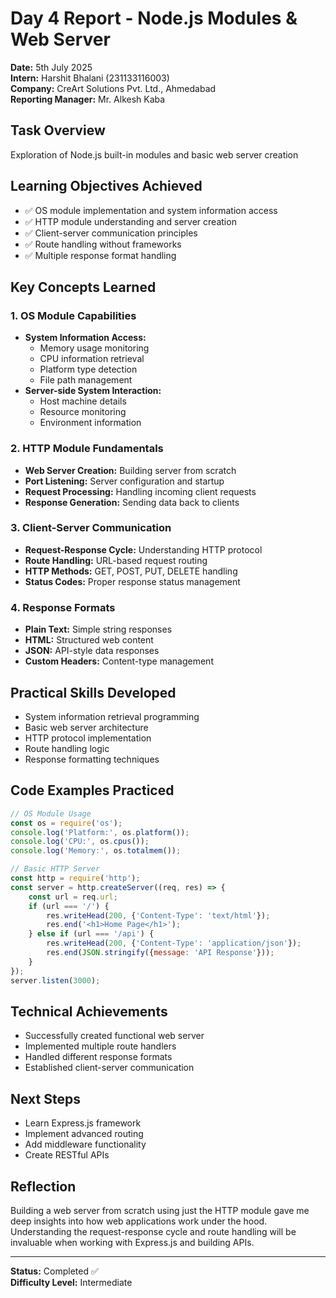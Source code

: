 # Day 4 Report - Node.js Modules & Web Server

**Date:** 5th July 2025  
**Intern:** Harshit Bhalani (231133116003)  
**Company:** CreArt Solutions Pvt. Ltd., Ahmedabad  
**Reporting Manager:** Mr. Alkesh Kaba  

## Task Overview
Exploration of Node.js built-in modules and basic web server creation

## Learning Objectives Achieved
- ✅ OS module implementation and system information access
- ✅ HTTP module understanding and server creation
- ✅ Client-server communication principles
- ✅ Route handling without frameworks
- ✅ Multiple response format handling

## Key Concepts Learned

### 1. OS Module Capabilities
- **System Information Access:**
  - Memory usage monitoring
  - CPU information retrieval
  - Platform type detection
  - File path management
- **Server-side System Interaction:**
  - Host machine details
  - Resource monitoring
  - Environment information

### 2. HTTP Module Fundamentals
- **Web Server Creation:** Building server from scratch
- **Port Listening:** Server configuration and startup
- **Request Processing:** Handling incoming client requests
- **Response Generation:** Sending data back to clients

### 3. Client-Server Communication
- **Request-Response Cycle:** Understanding HTTP protocol
- **Route Handling:** URL-based request routing
- **HTTP Methods:** GET, POST, PUT, DELETE handling
- **Status Codes:** Proper response status management

### 4. Response Formats
- **Plain Text:** Simple string responses
- **HTML:** Structured web content
- **JSON:** API-style data responses
- **Custom Headers:** Content-type management

## Practical Skills Developed
- System information retrieval programming
- Basic web server architecture
- HTTP protocol implementation
- Route handling logic
- Response formatting techniques

## Code Examples Practiced
```javascript
// OS Module Usage
const os = require('os');
console.log('Platform:', os.platform());
console.log('CPU:', os.cpus());
console.log('Memory:', os.totalmem());

// Basic HTTP Server
const http = require('http');
const server = http.createServer((req, res) => {
    const url = req.url;
    if (url === '/') {
        res.writeHead(200, {'Content-Type': 'text/html'});
        res.end('<h1>Home Page</h1>');
    } else if (url === '/api') {
        res.writeHead(200, {'Content-Type': 'application/json'});
        res.end(JSON.stringify({message: 'API Response'}));
    }
});
server.listen(3000);
```

## Technical Achievements
- Successfully created functional web server
- Implemented multiple route handlers
- Handled different response formats
- Established client-server communication

## Next Steps
- Learn Express.js framework
- Implement advanced routing
- Add middleware functionality
- Create RESTful APIs

## Reflection
Building a web server from scratch using just the HTTP module gave me deep insights into how web applications work under the hood. Understanding the request-response cycle and route handling will be invaluable when working with Express.js and building APIs.

---
**Status:** Completed ✅  
**Difficulty Level:** Intermediate
